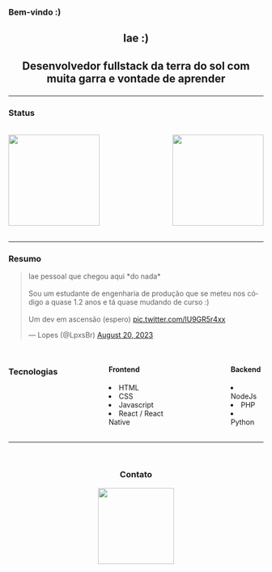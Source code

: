 ### Bem-vindo :)

<div align="center">
  <h2>Iae :)<h2>
  <p>Desenvolvedor fullstack da terra do sol com muita garra e vontade de aprender</p>
</div>

---

<h3>Status</h3>
<br>
<div>
    <img  height="180em" src="https://github-readme-stats.vercel.app/api?username=LpxsBr&show_icons=true&theme=github_dark&include_all_commits=true&count_private=true"/>
    <img align="right" height="180em" src="https://github-readme-stats.vercel.app/api/top-langs/?username=LpxsBr&layout=compact&langs_count=16&theme=github_dark"/>
</div>
<br>

---

<h3>Resumo</h3>

<blockquote class="twitter-tweet"><p lang="pt" dir="ltr">Iae pessoal que chegou aqui *do nada*<br><br>Sou um estudante de engenharia de produção que se meteu nos código a quase 1.2 anos e tá quase mudando de curso :)<br><br>Um dev em ascensão (espero) <a href="https://t.co/lU9GR5r4xx">pic.twitter.com/lU9GR5r4xx</a></p>&mdash; Lopes (@LpxsBr) <a href="https://twitter.com/LpxsBr/status/1693055859620802784?ref_src=twsrc%5Etfw">August 20, 2023</a></blockquote>
<br>
<div style="display: flex; justify-content: center; gap: 20%">

  <h3>Tecnologias</h3>
  <div>
    <h4>Frontend</h4>
    <li>HTML</li>
    <li>CSS</li>
    <li>Javascript</li>
    <li>React / React Native</li>
  </div>
  <div>
    <h4>Backend</h4>
    <li>NodeJs</li>
    <li>PHP</li>
    <li>Python</li>
  </div>
</div>

<br>

---

<br>

<div align="center">
<h3>Contato</h3>
  <a href="https:/www.linkedin.com/in/anselmolopess" target="_blank">
    <img  width="150em" src="https://img.shields.io/badge/-Anselmo%20Lopes-blue?style=flat-square&logo=Linkedin&logoColor=white&link=https://www.linkedin.com/in/anselmolopess"/>
  </a>
  
</div>
